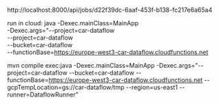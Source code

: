 http://localhost:8000/api/jobs/d22f39dc-6aaf-453f-b138-fc217e6a65a4

run in cloud:
java -Dexec.mainClass=MainApp \
-Dexec.args="--project=car-dataflow  \
--project=car-dataflow \
--bucket=car-dataflow \
--functionBase=https://europe-west3-car-dataflow.cloudfunctions.net


mvn compile exec:java -Dexec.mainClass=MainApp -Dexec.args="--project=car-dataflow --bucket=car-dataflow --functionBase=https://europe-west3-car-dataflow.cloudfunctions.net --gcpTempLocation=gs://car-dataflow/tmp --region=us-east1 --runner=DataflowRunner"

